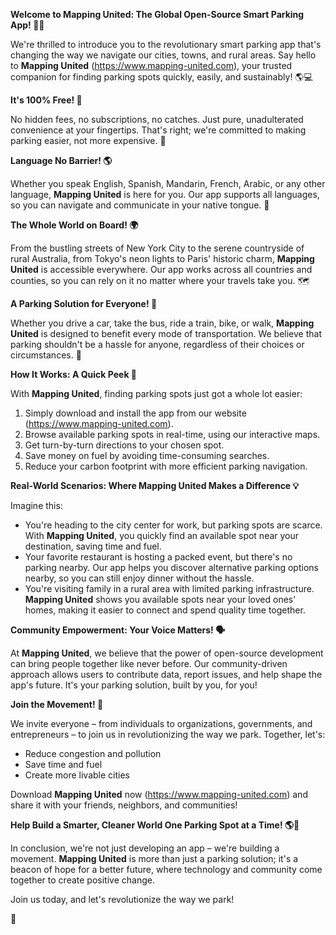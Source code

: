 **Welcome to Mapping United: The Global Open-Source Smart Parking App! 🚀👋**

We're thrilled to introduce you to the revolutionary smart parking app that's changing the way we navigate our cities, towns, and rural areas. Say hello to **Mapping United** (https://www.mapping-united.com), your trusted companion for finding parking spots quickly, easily, and sustainably! 🌎💻

**It's 100% Free! 🙏**

No hidden fees, no subscriptions, no catches. Just pure, unadulterated convenience at your fingertips. That's right; we're committed to making parking easier, not more expensive. 💸

**Language No Barrier! 🌎**

Whether you speak English, Spanish, Mandarin, French, Arabic, or any other language, **Mapping United** is here for you. Our app supports all languages, so you can navigate and communicate in your native tongue. 🌟

**The Whole World on Board! 🌍**

From the bustling streets of New York City to the serene countryside of rural Australia, from Tokyo's neon lights to Paris' historic charm, **Mapping United** is accessible everywhere. Our app works across all countries and counties, so you can rely on it no matter where your travels take you. 🗺️

**A Parking Solution for Everyone! 🌈**

Whether you drive a car, take the bus, ride a train, bike, or walk, **Mapping United** is designed to benefit every mode of transportation. We believe that parking shouldn't be a hassle for anyone, regardless of their choices or circumstances. 💚

**How It Works: A Quick Peek 📸**

With **Mapping United**, finding parking spots just got a whole lot easier:

1. Simply download and install the app from our website (https://www.mapping-united.com).
2. Browse available parking spots in real-time, using our interactive maps.
3. Get turn-by-turn directions to your chosen spot.
4. Save money on fuel by avoiding time-consuming searches.
5. Reduce your carbon footprint with more efficient parking navigation.

**Real-World Scenarios: Where Mapping United Makes a Difference 💡**

Imagine this:

* You're heading to the city center for work, but parking spots are scarce. With **Mapping United**, you quickly find an available spot near your destination, saving time and fuel.
* Your favorite restaurant is hosting a packed event, but there's no parking nearby. Our app helps you discover alternative parking options nearby, so you can still enjoy dinner without the hassle.
* You're visiting family in a rural area with limited parking infrastructure. **Mapping United** shows you available spots near your loved ones' homes, making it easier to connect and spend quality time together.

**Community Empowerment: Your Voice Matters! 🗣️**

At **Mapping United**, we believe that the power of open-source development can bring people together like never before. Our community-driven approach allows users to contribute data, report issues, and help shape the app's future. It's your parking solution, built by you, for you!

**Join the Movement! 🌟**

We invite everyone – from individuals to organizations, governments, and entrepreneurs – to join us in revolutionizing the way we park. Together, let's:

* Reduce congestion and pollution
* Save time and fuel
* Create more livable cities

Download **Mapping United** now (https://www.mapping-united.com) and share it with your friends, neighbors, and communities!

**Help Build a Smarter, Cleaner World One Parking Spot at a Time! 🌎💚**

In conclusion, we're not just developing an app – we're building a movement. **Mapping United** is more than just a parking solution; it's a beacon of hope for a better future, where technology and community come together to create positive change.

Join us today, and let's revolutionize the way we park!

🎉